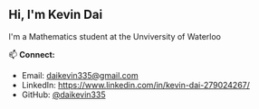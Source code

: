 ## Hi, I'm Kevin Dai 

I'm a Mathematics student at the Unviversity of Waterloo

📫 **Connect:**  
- Email: daikevin335@gmail.com 
- LinkedIn: https://www.linkedin.com/in/kevin-dai-279024267/
- GitHub: [@daikevin335](https://github.com/daikevin335)
